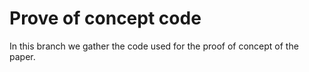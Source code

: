 # Prove of concept code

In this branch we gather the code used for the proof of concept of the paper.

